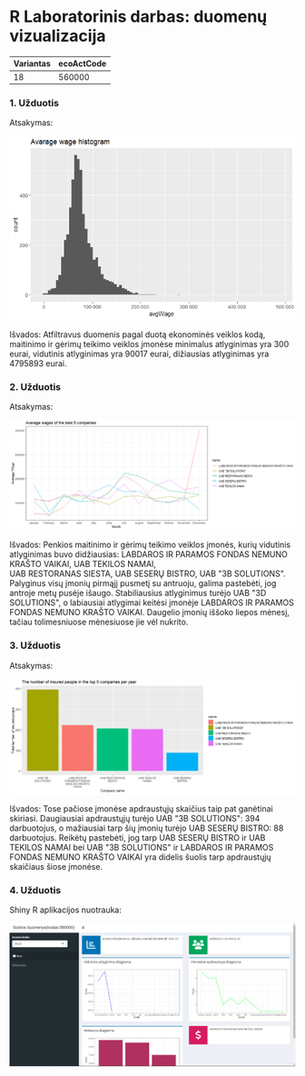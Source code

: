 # R Laboratorinis darbas: duomenų vizualizacija

| Variantas | ecoActCode |
|------------- | ------------- |
|18   | 560000      |


### 1. Užduotis

Atsakymas:

![histograma](img/1_uzduotis.png)

Išvados: Atfiltravus duomenis pagal duotą ekonominės veiklos kodą, maitinimo ir gėrimų teikimo veiklos įmonėse minimalus atlyginimas yra 300 eurai, vidutinis atlyginimas yra 90017 eurai, dižiausias atlyginimas yra 4795893 eurai.

### 2. Užduotis

Atsakymas:

![atlyginimai](img/2_uzduotis.png)

Išvados: Penkios maitinimo ir gėrimų teikimo veiklos įmonės, kurių vidutinis atlyginimas buvo didžiausias: LABDAROS IR PARAMOS FONDAS NEMUNO KRAŠTO VAIKAI, UAB TEKILOS NAMAI,	
UAB RESTORANAS SIESTA, UAB SESERŲ BISTRO, UAB "3B SOLUTIONS". 
Palyginus visų įmonių pirmąjį pusmetį su antruoju, galima pastebėti, jog antroje metų pusėje išaugo. Stabiliausius atlyginimus turėjo UAB "3D SOLUTIONS", o labiausiai atlygimai keitėsi įmonėje LABDAROS IR PARAMOS FONDAS NEMUNO KRAŠTO VAIKAI. Daugelio įmonių iššoko liepos mėnesį, tačiau tolimesniuose mėnesiuose jie vėl nukrito. 



### 3. Užduotis

Atsakymas:

![apdraustieji](img/3_uzduotis.png)

Išvados: Tose pačiose įmonėse apdraustųjų skaičius taip pat ganėtinai skiriasi. Daugiausiai apdraustųjų turėjo UAB "3B SOLUTIONS": 394 darbuotojus, o mažiausiai tarp šių įmonių turėjo UAB SESERŲ BISTRO: 88 darbuotojus. Reikėtų pastebėti, jog tarp UAB SESERŲ BISTRO ir UAB TEKILOS NAMAI bei UAB "3B SOLUTIONS" ir LABDAROS IR PARAMOS FONDAS NEMUNO KRAŠTO VAIKAI yra didelis šuolis tarp apdraustųjų skaičiaus šiose įmonėse. 


### 4. Užduotis

Shiny R aplikacijos nuotrauka:

![shiny app](img/shiny_aplikacija.png)